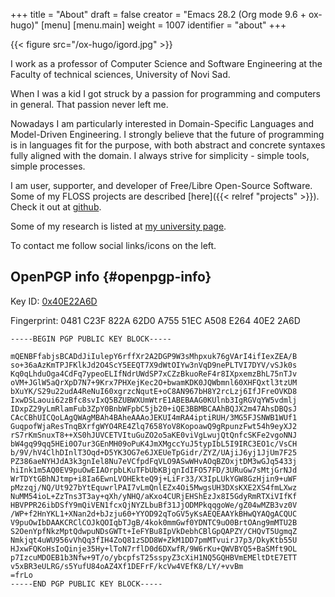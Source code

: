 +++
title = "About"
draft = false
creator = "Emacs 28.2 (Org mode 9.6 + ox-hugo)"
[menu]
  [menu.main]
    weight = 1007
    identifier = "about"
+++

{{< figure src="/ox-hugo/igord.jpg" >}}

I work as a professor of Computer Science and Software Engineering at the
Faculty of technical sciences, University of Novi Sad.

When I was a kid I got struck by a passion for programming and computers in
general. That passion never left me.

Nowadays I am particularly interested in Domain-Specific Languages and
Model-Driven Engineering. I strongly believe that the future of programming is
in languages fit for the purpose, with both abstract and concrete syntaxes fully
aligned with the domain. I always strive for simplicity - simple tools, simple
processes.

I am user, supporter, and developer of Free/Libre Open-Source Software. Some of
my FLOSS projects are described [here]({{< relref "projects" >}}). Check it out at [github](https://github.com/%7B%7B%20site.github%20%7D%7D).

Some of my research is listed at [my university page](http://informatika.ftn.uns.ac.rs/IgorDejanovic/).

To contact me follow social links/icons on the left.


## OpenPGP info {#openpgp-info}

Key ID: [0x40E22A6D](http://pgp.mit.edu/pks/lookup?search=0x40E22A6D&op=index&exact=on)

Fingerprint: 0481 C23F 822A 62D0 A755 51EC A508 E264 40E2 2A6D

```text
-----BEGIN PGP PUBLIC KEY BLOCK-----

mQENBFfabjsBCADdJiIulepY6rffXr2A2DGP9W3sMhpxuk76gVArI4ifIexZEA/B
so+36aAzKmTPJFKlkJd2O4ScY5EEQT7X9dWtOIYw3nVqD9nePLTVI7DYV/vSJk0s
Kq0qLhduOga4CdFq7ypeoELIfNdrUWdSP7xCZzBkuoReF4r8IXpxemzBhL75nTJv
oVM+JGlW5aQrXpD7N7+9Krx7PHXejKec2O+bwamKDK0JQWbmnl60XHFQxtl3tzUM
bXuYK/S29u22udA4ReNuI60xgrzcNqutE+oC8AN967bH8Y2rcLzj6IfJFreOVKD8
IxwDSLaoui62zBfc8svIxQ5BZUBWXUmWtrE1ABEBAAG0KUlnb3IgRGVqYW5vdmlj
IDxpZ29yLmRlamFub3ZpY0BnbWFpbC5jb20+iQE3BBMBCAAhBQJX2m47AhsDBQsJ
CAcCBhUICQoLAgQWAgMBAh4BAheAAAoJEKUI4mRA4iptiRUH/3MG5FJSNWB1WUf1
GuqpofWjaResTnqBXrfgWYO4RE4Zlq7658YoV8KopoawQ9gRpunzFwt54h9eyXJ2
rS7rKmSnuxT8++XS0hJUVCETVItuGuZO2o5aKE0viVgLwujQtQnfcSKFe2vgoNNJ
bW4gq99qq5HEi0O7ur3GEnMH09oPuK4JmXMgccYuJ5typIbL5I9IRC3EO1c/VsCH
b/9V/hV4ClhDInlT3Oqd+D5YK3OG7e6JXEUeTpGidr/ZYZ/UAjiJ6yj1JjUm7F25
PZ386aeNYHJdA3k3gnIel8Nu7eVCfpdFqVLO9ASwWHvAOqBZOxjtDM3wGJq5433j
hiInk1m5AQ0EV9puOwEIAOrpbLKuTFbUbKBjqnIdIFO57FD/3URuGw7sMtjGrNJd
WrTDYtGBhNJtmp+i8Ia6EwnLVOHEkteQ9j+LiFr33/X3IpLUkYGW8GzHjin9+uWF
pMzzqj/NQ/Ut927bYtEquwrlPAI7vLmQnlEZx4Oi5MwgsUH3DXsKXE2XS4fmLXwz
NuMM54ioL+ZzTns3T3ay+qXh/yNHQ/aKxo4CURjEHShEzJx8I5GdyRmRTXiVIfKf
HBVPPR26ibDSfY9mQiVEN1fcxQjNYZLbuBf31JjODMPkqqgoWe/gZ04wMZB3vz0V
/WP+f2HnYKL1+XNan2d+bJzju60+YYOD92qToGV5yKsAEQEAAYkBHwQYAQgACQUC
V9puOwIbDAAKCRClCOJkQOIqbTJgB/4kok0mmGwf0YDNTC9uO0BrtOAng9mMTU2B
S2OenYpfNkzMptQdwpuNDsGWTt+IeFYBu8IpVkDebhCBlGpQAPZY/CHQvT5UgmqZ
Nmkjqt4uWU956vVhQq3fIH4ZoQ81zSDD8W+ZkM1DD7pmMTvuirJ7p3/DkyKtb55U
HJxwFQKoHsIoQinje35Hy+lToN7rflD0d6DXwfR/9W6rKu+QWVBYQ5+BaSMft9OL
p7IzcuMDOEB1b3Nfw+9T/o/ybcpfsT25sspyZ3cXiH1NQ5GQHBVmEMEltDtE7ETT
v5xBR3eULRG/s5YufU84oAZ4Xf1DEFrF/kcVw4VEfK8/LY/+vvBm
=frLo
-----END PGP PUBLIC KEY BLOCK-----
```
